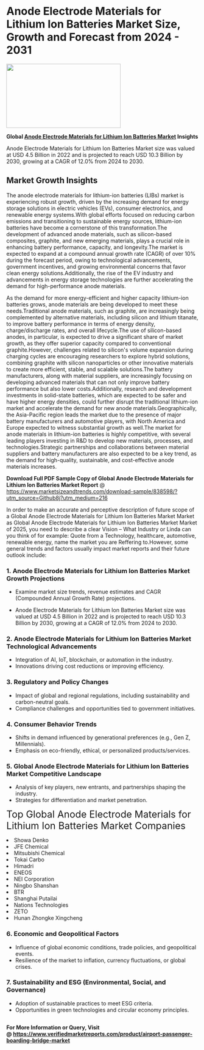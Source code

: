 <H1>Anode Electrode Materials for Lithium Ion Batteries Market Size, Growth and Forecast from 2024 - 2031</H1><img class="aligncenter size-medium wp-image-584254" src="https://thirdeyenews.in/wp-content/uploads/2024/09/Global-Market-Research-300x168.jpeg" alt="" width="300" height="168" /><p><strong>Global&nbsp;<a href="https://www.marketsizeandtrends.com/download-sample/838598/?utm_source=Github8j?utm_medium=216">Anode Electrode Materials for Lithium Ion Batteries Market</a> Insights</strong></p><p>Anode Electrode Materials for Lithium Ion Batteries Market size was valued at USD 4.5 Billion in 2022 and is projected to reach USD 10.3 Billion by 2030, growing at a CAGR of 12.0% from 2024 to 2030.</p><p><h2>Market Growth Insights</h2> <p>The anode electrode materials for lithium-ion batteries (LIBs) market is experiencing robust growth, driven by the increasing demand for energy storage solutions in electric vehicles (EVs), consumer electronics, and renewable energy systems.With global efforts focused on reducing carbon emissions and transitioning to sustainable energy sources, lithium-ion batteries have become a cornerstone of this transformation.The development of advanced anode materials, such as silicon-based composites, graphite, and new emerging materials, plays a crucial role in enhancing battery performance, capacity, and longevity.The market is expected to expand at a compound annual growth rate (CAGR) of over 10% during the forecast period, owing to technological advancements, government incentives, and growing environmental concerns that favor clean energy solutions.Additionally, the rise of the EV industry and advancements in energy storage technologies are further accelerating the demand for high-performance anode materials.</p> <p>As the demand for more energy-efficient and higher capacity lithium-ion batteries grows, anode materials are being developed to meet these needs.Traditional anode materials, such as graphite, are increasingly being complemented by alternative materials, including silicon and lithium titanate, to improve battery performance in terms of energy density, charge/discharge rates, and overall lifecycle.The use of silicon-based anodes, in particular, is expected to drive a significant share of market growth, as they offer superior capacity compared to conventional graphite.However, challenges related to silicon's volume expansion during charging cycles are encouraging researchers to explore hybrid solutions, combining graphite with silicon nanoparticles or other innovative materials to create more efficient, stable, and scalable solutions.The battery manufacturers, along with material suppliers, are increasingly focusing on developing advanced materials that can not only improve battery performance but also lower costs.Additionally, research and development investments in solid-state batteries, which are expected to be safer and have higher energy densities, could further disrupt the traditional lithium-ion market and accelerate the demand for new anode materials.Geographically, the Asia-Pacific region leads the market due to the presence of major battery manufacturers and automotive players, with North America and Europe expected to witness substantial growth as well.The market for anode materials in lithium-ion batteries is highly competitive, with several leading players investing in R&D to develop new materials, processes, and technologies.Strategic partnerships and collaborations between material suppliers and battery manufacturers are also expected to be a key trend, as the demand for high-quality, sustainable, and cost-effective anode materials increases.<p><span class=""><strong>Download Full PDF Sample Copy of Global Anode Electrode Materials for Lithium Ion Batteries Market Report</strong> @ <a href="https://www.marketsizeandtrends.com/download-sample/838598/?utm_source=Github8j?utm_medium=216" target="_blank">https://www.marketsizeandtrends.com/download-sample/838598/?utm_source=Github8j?utm_medium=216</a></span></p><p>In order to make an accurate and perceptive description of future scope of a Global&nbsp;Anode Electrode Materials for Lithium Ion Batteries Market Market as Global&nbsp;Anode Electrode Materials for Lithium Ion Batteries Market Market of 2025, you need to describe a clear Vision &ndash; What Industry or Linda can you think of for example: Quote from a Technology, healthcare, automotive, renewable energy, name the market you are Reffering to.However, some general trends and factors usually impact market reports and their future outlook include:</p><h3>1.&nbsp;<strong>Anode Electrode Materials for Lithium Ion Batteries Market Growth Projections</strong></h3><ul><li>Examine market size trends, revenue estimates and CAGR (Compounded Annual Growth Rate) projections.</li><li><p>Anode Electrode Materials for Lithium Ion Batteries Market size was valued at USD 4.5 Billion in 2022 and is projected to reach USD 10.3 Billion by 2030, growing at a CAGR of 12.0% from 2024 to 2030.</p></li></ul><h3>2.&nbsp;<strong>Anode Electrode Materials for Lithium Ion Batteries Market Technological Advancements</strong></h3><ul><li>Integration of AI, IoT, blockchain, or automation in the industry.</li><li>Innovations driving cost reductions or improving efficiency.</li></ul><h3>3.&nbsp;<strong>Regulatory and Policy Changes</strong></h3><ul><li>Impact of global and regional regulations, including sustainability and carbon-neutral goals.</li><li>Compliance challenges and opportunities tied to government initiatives.</li></ul><h3>4.&nbsp;<strong>Consumer Behavior Trends</strong></h3><ul><li>Shifts in demand influenced by generational preferences (e.g., Gen Z, Millennials).</li><li>Emphasis on eco-friendly, ethical, or personalized products/services.</li></ul><h3>5.&nbsp;<strong>Global Anode Electrode Materials for Lithium Ion Batteries Market Competitive Landscape</strong></h3><ul><li>Analysis of key players, new entrants, and partnerships shaping the industry.</li><li>Strategies for differentiation and market penetration.</li></ul><p data-pm-slice="1 1 []"><span style="color: inherit; font-family: inherit; font-size: 25px;">Top Global Anode Electrode Materials for Lithium Ion Batteries Market Companies</span></p><div class="" data-test-id=""><p><li>Showa Denko</li><li> JFE Chemical</li><li> Mitsubishi Chemical</li><li> Tokai Carbo</li><li> Himadri</li><li> ENEOS</li><li> NEI Corporation</li><li> Ningbo Shanshan</li><li> BTR</li><li> Shanghai Putailai</li><li> Nations Technologies</li><li> ZETO</li><li> Hunan Zhongke Xingcheng</li></p></div><h3>6.&nbsp;<strong>Economic and Geopolitical Factors</strong></h3><ul><li>Influence of global economic conditions, trade policies, and geopolitical events.</li><li>Resilience of the market to inflation, currency fluctuations, or global crises.</li></ul><h3>7.&nbsp;<strong>Sustainability and ESG (Environmental, Social, and Governance)</strong></h3><ul><li>Adoption of sustainable practices to meet ESG criteria.</li><li>Opportunities in green technologies and circular economy principles.</li></ul><h2><strong style="font-size: 14px;">For More Information or Query, Visit @&nbsp;</strong><a style="background-color: #ffffff; font-size: 14px;" href="https://www.marketsizeandtrends.com/report/anode-electrode-materials-for-lithium-ion-batteries-market/" target="_blank">https://www.verifiedmarketreports.com/product/airport-passenger-boarding-bridge-market</a></h2>